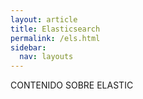 ```yaml
---
layout: article
title: Elasticsearch
permalink: /els.html
sidebar:
  nav: layouts
---
```


CONTENIDO SOBRE ELASTIC